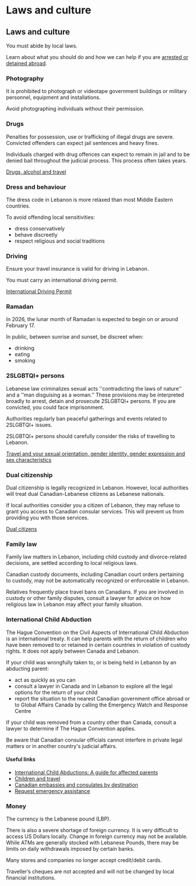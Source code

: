 # Laws and culture

## Laws and culture

You must abide by local laws.

Learn about what you should do and how we can help if you are [arrested or detained abroad](http://travel.gc.ca/assistance/emergency-info/arrest-detention).

### Photography

It is prohibited to photograph or videotape government buildings or military personnel, equipment and installations.

Avoid photographing individuals without their permission.

### Drugs

Penalties for possession, use or trafficking of illegal drugs are severe. Convicted offenders can expect jail sentences and heavy fines.

Individuals charged with drug offences can expect to remain in jail and to be denied bail throughout the judicial process. This process often takes years.

[Drugs, alcohol and travel](https://travel.gc.ca/travelling/health-safety/drugs)

### Dress and behaviour

The dress code in Lebanon is more relaxed than most Middle Eastern countries.

To avoid offending local sensitivities:

* dress conservatively
* behave discreetly
* respect religious and social traditions

### Driving

Ensure your travel insurance is valid for driving in Lebanon.

You must carry an international driving permit.

[International Driving Permit](https://travel.gc.ca/travelling/documents/international-driving-permit)

### Ramadan

In 2026, the lunar month of Ramadan is expected to begin on or around February 17.

In public, between sunrise and sunset, be discreet when:

* drinking
* eating
* smoking

### 2SLGBTQI+ persons

Lebanese law criminalizes sexual acts ''contradicting the laws of nature’’ and a ''man disguising as a woman.’’ These provisions may be interpreted broadly to arrest, detain and prosecute 2SLGBTQI+ persons. If you are convicted, you could face imprisonment.

Authorities regularly ban peaceful gatherings and events related to 2SLGBTQI+ issues.

2SLGBTQI+ persons should carefully consider the risks of travelling to Lebanon.

[Travel and your sexual orientation, gender identity, gender expression and sex characteristics](https://travel.gc.ca/travelling/health-safety/lgbt-travel)

### 

### Dual citizenship

Dual citizenship is legally recognized in Lebanon. However, local authorities will treat dual Canadian-Lebanese citizens as Lebanese nationals.

If local authorities consider you a citizen of Lebanon, they may refuse to grant you access to Canadian consular services. This will prevent us from providing you with those services.

[Dual citizens](https://travel.gc.ca/travelling/documents/dual-citizenship?_ga=2.224912922.1604988387.1722891959-1748139045.1691506137)

### Family law

Family law matters in Lebanon, including child custody and divorce-related decisions, are settled according to local religious laws.

Canadian custody documents, including Canadian court orders pertaining to custody, may not be automatically recognized or enforceable in Lebanon.

Relatives frequently place travel bans on Canadians. If you are involved in custody or other family disputes, consult a lawyer for advice on how religious law in Lebanon may affect your family situation.

### International Child Abduction

The Hague Convention on the Civil Aspects of International Child Abduction is an international treaty. It can help parents with the return of children who have been removed to or retained in certain countries in violation of custody rights. It does not apply between Canada and Lebanon.

If your child was wrongfully taken to, or is being held in Lebanon by an abducting parent:

* act as quickly as you can
* consult a lawyer in Canada and in Lebanon to explore all the legal options for the return of your child
* report the situation to the nearest Canadian government office abroad or to Global Affairs Canada by calling the Emergency Watch and Response Centre

If your child was removed from a country other than Canada, consult a lawyer to determine if The Hague Convention applies.

Be aware that Canadian consular officials cannot interfere in private legal matters or in another country's judicial affairs.

#### Useful links

* [International Child Abductions: A guide for affected parents](https://travel.gc.ca/travelling/publications/international-child-abductions)
* [Children and travel](https://travel.gc.ca/travelling/children)
* [Canadian embassies and consulates by destination](https://travel.gc.ca/assistance/embassies-consulates)
* [Request emergency assistance](https://travel.gc.ca/assistance/emergency-assistance)

### Money

The currency is the Lebanese pound (LBP).

There is also a severe shortage of foreign currency. It is very difficult to access US Dollars locally. Change in foreign currency may not be available. While ATMs are generally stocked with Lebanese Pounds, there may be limits on daily withdrawals imposed by certain banks.

Many stores and companies no longer accept credit/debit cards.

Traveller’s cheques are not accepted and will not be changed by local financial institutions.